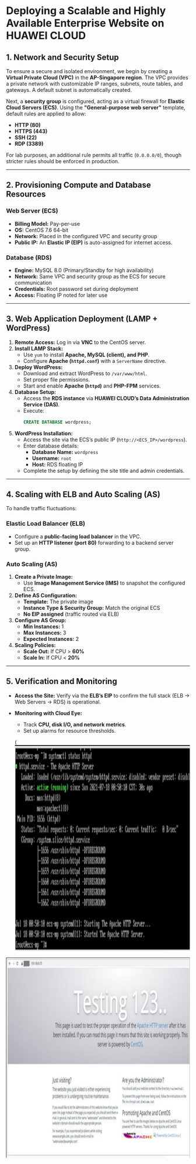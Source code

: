 # Deploying a Scalable and Highly Available Enterprise Website on HUAWEI CLOUD

## 1. Network and Security Setup
To ensure a secure and isolated environment, we begin by creating a **Virtual Private Cloud (VPC)** in the **AP-Singapore region**. The VPC provides a private network with customizable IP ranges, subnets, route tables, and gateways. A default subnet is automatically created.

Next, a **security group** is configured, acting as a virtual firewall for **Elastic Cloud Servers (ECS)**. Using the **"General-purpose web server"** template, default rules are applied to allow:
- **HTTP (80)**
- **HTTPS (443)**
- **SSH (22)**
- **RDP (3389)**

For lab purposes, an additional rule permits all traffic (`0.0.0.0/0`), though stricter rules should be enforced in production.

---

## 2. Provisioning Compute and Database Resources
### Web Server (ECS)
- **Billing Model:** Pay-per-use
- **OS:** CentOS 7.6 64-bit
- **Network:** Placed in the configured VPC and security group
- **Public IP:** An **Elastic IP (EIP)** is auto-assigned for internet access.

### Database (RDS)
- **Engine:** MySQL 8.0 (Primary/Standby for high availability)
- **Network:** Same VPC and security group as the ECS for secure communication
- **Credentials:** Root password set during deployment
- **Access:** Floating IP noted for later use

---

## 3. Web Application Deployment (LAMP + WordPress)
1. **Remote Access:** Log in via **VNC** to the CentOS server.
2. **Install LAMP Stack:**
   - Use `yum` to install **Apache, MySQL (client), and PHP**.
   - Configure **Apache (`httpd.conf`)** with a `ServerName` directive.
3. **Deploy WordPress:**
   - Download and extract WordPress to `/var/www/html`.
   - Set proper file permissions.
   - Start and enable **Apache (`httpd`)** and **PHP-FPM** services.
4. **Database Setup:**
   - Access the **RDS instance** via **HUAWEI CLOUD’s Data Administration Service (DAS)**.
   - Execute:
     ```sql
     CREATE DATABASE wordpress;
     ```
5. **WordPress Installation:**
   - Access the site via the ECS’s public IP (`http://<ECS_IP>/wordpress`).
   - Enter database details:
     - **Database Name:** `wordpress`
     - **Username:** `root`
     - **Host:** RDS floating IP
   - Complete the setup by defining the site title and admin credentials.

---

## 4. Scaling with ELB and Auto Scaling (AS)
To handle traffic fluctuations:
### Elastic Load Balancer (ELB)
- Configure a **public-facing load balancer** in the VPC.
- Set up an **HTTP listener (port 80)** forwarding to a backend server group.

### Auto Scaling (AS)
1. **Create a Private Image:**
   - Use **Image Management Service (IMS)** to snapshot the configured ECS.
2. **Define AS Configuration:**
   - **Template:** The private image
   - **Instance Type & Security Group:** Match the original ECS
   - **No EIP assigned** (traffic routed via ELB)
3. **Configure AS Group:**
   - **Min Instances:** 1
   - **Max Instances:** 3
   - **Expected Instances:** 2
4. **Scaling Policies:**
   - **Scale Out:** If CPU > **60%**
   - **Scale In:** If CPU < **20%**

---

## 5. Verification and Monitoring
- **Access the Site:** Verify via the **ELB’s EIP** to confirm the full stack (ELB → Web Servers → RDS) is operational.
- **Monitoring with Cloud Eye:**
  - Track **CPU, disk I/O, and network metrics**.
  - Set up alarms for resource thresholds.
    
  (<img width="913" height="564" alt="13" src="https://github.com/wakeel7/HCCDA-TechEssentials/blob/ed1ee7dce16773702a7077b8d4685f156f54e27f/cloud-labs/lab-1/Images/Screenshot%202025-07-28%20223432.png" />
<img width="907" height="547" alt="12" src="https://github.com/wakeel7/HCCDA-TechEssentials/blob/ed1ee7dce16773702a7077b8d4685f156f54e27f/cloud-labs/lab-1/Images/Screenshot%202025-07-28%20223420.png" />
